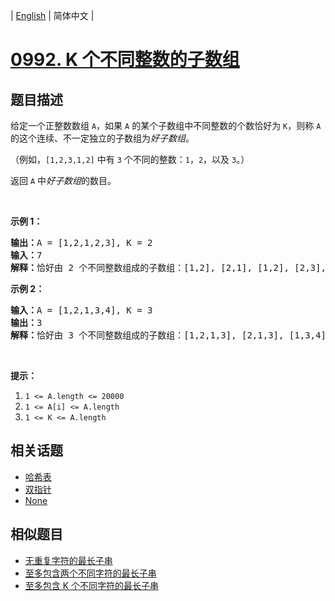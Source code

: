 
| [English](README_EN.md) | 简体中文 |
# [0992. K 个不同整数的子数组](https://leetcode-cn.com/problems/subarrays-with-k-different-integers/)
## 题目描述
<p>给定一个正整数数组 <code>A</code>，如果 <code>A</code>&nbsp;的某个子数组中不同整数的个数恰好为 <code>K</code>，则称 <code>A</code> 的这个连续、不一定独立的子数组为<em>好子数组</em>。</p>

<p>（例如，<code>[1,2,3,1,2]</code> 中有&nbsp;<code>3</code>&nbsp;个不同的整数：<code>1</code>，<code>2</code>，以及&nbsp;<code>3</code>。）</p>

<p>返回&nbsp;<code>A</code>&nbsp;中<em>好子数组</em>的数目。</p>

<p>&nbsp;</p>

<p><strong>示例 1：</strong></p>

<pre><strong>输出：</strong>A = [1,2,1,2,3], K = 2
<strong>输入：</strong>7
<strong>解释：</strong>恰好由 2 个不同整数组成的子数组：[1,2], [2,1], [1,2], [2,3], [1,2,1], [2,1,2], [1,2,1,2].
</pre>

<p><strong>示例 2：</strong></p>

<pre><strong>输入：</strong>A = [1,2,1,3,4], K = 3
<strong>输出：</strong>3
<strong>解释：</strong>恰好由 3 个不同整数组成的子数组：[1,2,1,3], [2,1,3], [1,3,4].
</pre>

<p>&nbsp;</p>

<p><strong>提示：</strong></p>

<ol>
	<li><code>1 &lt;= A.length &lt;= 20000</code></li>
	<li><code>1 &lt;= A[i] &lt;= A.length</code></li>
	<li><code>1 &lt;= K &lt;= A.length</code></li>
</ol>

## 相关话题
- [哈希表](https://leetcode-cn.com/tag/hash-table)
- [双指针](https://leetcode-cn.com/tag/two-pointers)
- [None](https://leetcode-cn.com/tag/sliding-window)
## 相似题目
- [无重复字符的最长子串](../longest-substring-without-repeating-characters/README.md)
- [至多包含两个不同字符的最长子串](../longest-substring-with-at-most-two-distinct-characters/README.md)
- [至多包含 K 个不同字符的最长子串](../longest-substring-with-at-most-k-distinct-characters/README.md)
